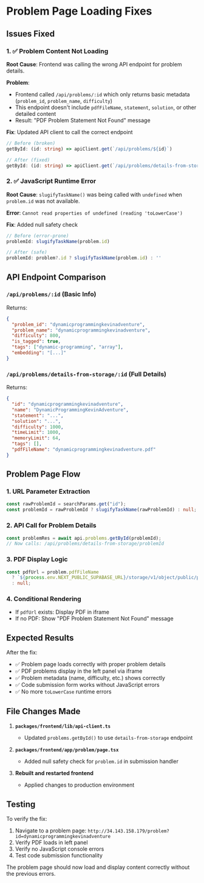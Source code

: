 # Problem Page Loading Fixes

## Issues Fixed

### 1. ✅ Problem Content Not Loading
**Root Cause**: Frontend was calling the wrong API endpoint for problem details.

**Problem**: 
- Frontend called `/api/problems/:id` which only returns basic metadata (`problem_id`, `problem_name`, `difficulty`)
- This endpoint doesn't include `pdfFileName`, `statement`, `solution`, or other detailed content
- Result: "PDF Problem Statement Not Found" message

**Fix**: Updated API client to call the correct endpoint
```typescript
// Before (broken)
getById: (id: string) => apiClient.get(`/api/problems/${id}`)

// After (fixed) 
getById: (id: string) => apiClient.get(`/api/problems/details-from-storage/${id}`)
```

### 2. ✅ JavaScript Runtime Error
**Root Cause**: `slugifyTaskName()` was being called with `undefined` when `problem.id` was not available.

**Error**: `Cannot read properties of undefined (reading 'toLowerCase')`

**Fix**: Added null safety check
```typescript
// Before (error-prone)
problemId: slugifyTaskName(problem.id)

// After (safe)
problemId: problem?.id ? slugifyTaskName(problem.id) : ''
```

## API Endpoint Comparison

### `/api/problems/:id` (Basic Info)
Returns:
```json
{
  "problem_id": "dynamicprogrammingkevinadventure",
  "problem_name": "dynamicprogrammingkevinadventure", 
  "difficulty": 800,
  "is_tagged": true,
  "tags": ["dynamic-programming", "array"],
  "embedding": "[...]"
}
```

### `/api/problems/details-from-storage/:id` (Full Details)
Returns:
```json
{
  "id": "dynamicprogrammingkevinadventure",
  "name": "DynamicProgrammingKevinAdventure",
  "statement": "...",
  "solution": "...", 
  "difficulty": 1000,
  "timeLimit": 1000,
  "memoryLimit": 64,
  "tags": [],
  "pdfFileName": "dynamicprogrammingkevinadventure.pdf"
}
```

## Problem Page Flow

### 1. **URL Parameter Extraction**
```typescript
const rawProblemId = searchParams.get("id");
const problemId = rawProblemId ? slugifyTaskName(rawProblemId) : null;
```

### 2. **API Call for Problem Details**
```typescript
const problemRes = await api.problems.getById(problemId);
// Now calls: /api/problems/details-from-storage/problemId
```

### 3. **PDF Display Logic**
```typescript
const pdfUrl = problem.pdfFileName
  ? `${process.env.NEXT_PUBLIC_SUPABASE_URL}/storage/v1/object/public/problems/${problem.id}/Problems/${problem.pdfFileName}`
  : null;
```

### 4. **Conditional Rendering**
- If `pdfUrl` exists: Display PDF in iframe
- If no PDF: Show "PDF Problem Statement Not Found" message

## Expected Results

After the fix:
- ✅ Problem page loads correctly with proper problem details
- ✅ PDF problems display in the left panel via iframe 
- ✅ Problem metadata (name, difficulty, etc.) shows correctly
- ✅ Code submission form works without JavaScript errors
- ✅ No more `toLowerCase` runtime errors

## File Changes Made

1. **`packages/frontend/lib/api-client.ts`**
   - Updated `problems.getById()` to use `details-from-storage` endpoint

2. **`packages/frontend/app/problem/page.tsx`**
   - Added null safety check for `problem.id` in submission handler

3. **Rebuilt and restarted frontend**
   - Applied changes to production environment

## Testing

To verify the fix:
1. Navigate to a problem page: `http://34.143.158.179/problem?id=dynamicprogrammingkevinadventure`
2. Verify PDF loads in left panel
3. Verify no JavaScript console errors
4. Test code submission functionality

The problem page should now load and display content correctly without the previous errors.